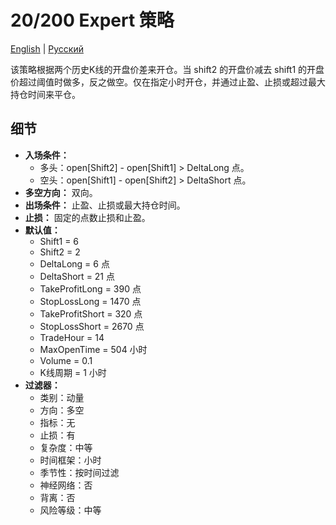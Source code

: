 # 20/200 Expert 策略
[English](README.md) | [Русский](README_ru.md)

该策略根据两个历史K线的开盘价差来开仓。当 shift2 的开盘价减去 shift1 的开盘价超过阈值时做多，反之做空。仅在指定小时开仓，并通过止盈、止损或超过最大持仓时间来平仓。

## 细节

- **入场条件：**
  - 多头：open[Shift2] - open[Shift1] > DeltaLong 点。
  - 空头：open[Shift1] - open[Shift2] > DeltaShort 点。
- **多空方向：** 双向。
- **出场条件：** 止盈、止损或最大持仓时间。
- **止损：** 固定的点数止损和止盈。
- **默认值：**
  - Shift1 = 6
  - Shift2 = 2
  - DeltaLong = 6 点
  - DeltaShort = 21 点
  - TakeProfitLong = 390 点
  - StopLossLong = 1470 点
  - TakeProfitShort = 320 点
  - StopLossShort = 2670 点
  - TradeHour = 14
  - MaxOpenTime = 504 小时
  - Volume = 0.1
  - K线周期 = 1 小时
- **过滤器：**
  - 类别：动量
  - 方向：多空
  - 指标：无
  - 止损：有
  - 复杂度：中等
  - 时间框架：小时
  - 季节性：按时间过滤
  - 神经网络：否
  - 背离：否
  - 风险等级：中等
